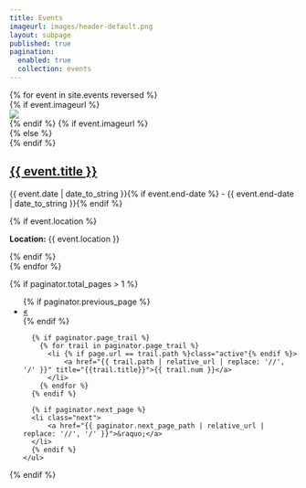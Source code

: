 ```yaml
---
title: Events
imageurl: images/header-default.png
layout: subpage
published: true
pagination: 
  enabled: true
  collection: events
---
```

<div class="listing2">
  {% for event in site.events reversed %}
    <article class="listing2__item">
      <div class="row">
        {% if event.imageurl %}
          <div class="listing2__image col-sm-4">
            <a href="{{ event.url }}">
              <img src="{{ event.imageurl | relative_url }}" class="img-responsive" />
            </a>
          </div>
        {% endif %}
        {% if event.imageurl %}
          <div class="listing2__text col-sm-8">
        {% else %}
          <div class="listing2__text col-sm-12">
        {% endif %}
            <h2 class="listing2__item-title">
              <a href="{{ event.url }}">{{ event.title }}</a>
            </h2>
            <div class="listing2__item-meta">
                <p>{{ event.date | date_to_string }}{% if event.end-date %} - {{ event.end-date | date_to_string }}{% endif %}</p>
                {% if event.location %}
                    <p><strong>Location:</strong> {{ event.location }}</p>
                {% endif %}
            </div>
          </div>
      </div>
    </article>
  {% endfor %}
</div>

{% if paginator.total_pages > 1 %}
<div class="pagination__wrapper text-center">
    <ul class="pagination">
      {% if paginator.previous_page %}
      <li class="previous">
          <a href="{{ paginator.previous_page_path | relative_url | replace: '//', '/' }}">&laquo;</a>
      </li>
      {% endif %}
    
      {% if paginator.page_trail %}
        {% for trail in paginator.page_trail %}
          <li {% if page.url == trail.path %}class="active"{% endif %}>
              <a href="{{ trail.path | relative_url | replace: '//', '/' }}" title="{{trail.title}}">{{ trail.num }}</a>
          </li>
        {% endfor %}
      {% endif %}
    
      {% if paginator.next_page %}
      <li class="next">
          <a href="{{ paginator.next_page_path | relative_url | replace: '//', '/' }}">&raquo;</a>
      </li>
      {% endif %}
    </ul>
</div>
{% endif %}